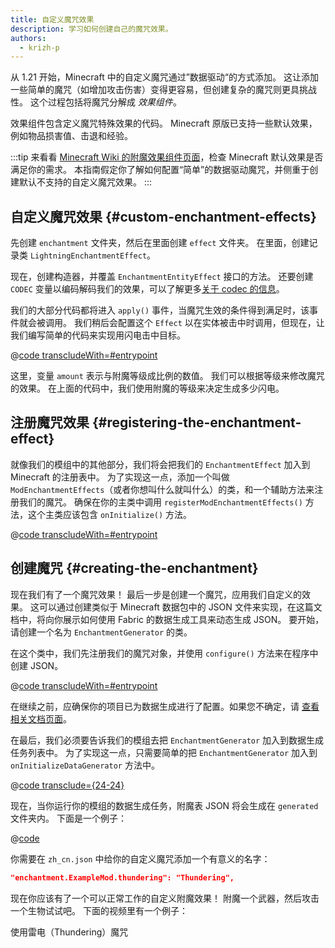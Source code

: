 ```yaml
---
title: 自定义魔咒效果
description: 学习如何创建自己的魔咒效果。
authors:
  - krizh-p
---
```


从 1.21 开始，Minecraft 中的自定义魔咒通过”数据驱动“的方式添加。 这让添加一些简单的魔咒（如增加攻击伤害）变得更容易，但创建复杂的魔咒则更具挑战性。 这个过程包括将魔咒分解成 _效果组件_。

效果组件包含定义魔咒特殊效果的代码。 Minecraft 原版已支持一些默认效果，例如物品损害值、击退和经验。

:::tip
来看看 [Minecraft Wiki 的附魔效果组件页面](https://zh.minecraft.wiki/w/%E9%AD%94%E5%92%92%E6%95%B0%E6%8D%AE%E6%A0%BC%E5%BC%8F#%E5%AE%9A%E4%B9%89)，检查 Minecraft 默认效果是否满足你的需求。 本指南假定你了解如何配置“简单”的数据驱动魔咒，并侧重于创建默认不支持的自定义魔咒效果。
:::

## 自定义魔咒效果 {#custom-enchantment-effects}

先创建 `enchantment` 文件夹，然后在里面创建 `effect` 文件夹。 在里面，创建记录类 `LightningEnchantmentEffect`。

现在，创建构造器，并覆盖 `EnchantmentEntityEffect` 接口的方法。 还要创建 `CODEC` 变量以编码解码我们的效果，可以了解更多[关于 codec 的信息](../codecs)。

我们的大部分代码都将进入 `apply()` 事件，当魔咒生效的条件得到满足时，该事件就会被调用。 我们稍后会配置这个 `Effect` 以在实体被击中时调用，但现在，让我们编写简单的代码来实现用闪电击中目标。

@[code transcludeWith=#entrypoint](@/reference/latest/src/main/java/com/example/docs/enchantment/effect/LightningEnchantmentEffect.java)

这里，变量 `amount` 表示与附魔等级成比例的数值。 我们可以根据等级来修改魔咒的效果。 在上面的代码中，我们使用附魔的等级来决定生成多少闪电。

## 注册魔咒效果 {#registering-the-enchantment-effect}

就像我们的模组中的其他部分，我们将会把我们的 `EnchantmentEffect` 加入到 Minecraft 的注册表中。 为了实现这一点，添加一个叫做 `ModEnchantmentEffects`（或者你想叫什么就叫什么）的类，和一个辅助方法来注册我们的魔咒。 确保在你的主类中调用 `registerModEnchantmentEffects()` 方法，这个主类应该包含 `onInitialize()` 方法。

@[code transcludeWith=#entrypoint](@/reference/latest/src/main/java/com/example/docs/enchantment/ModEnchantmentEffects.java)

## 创建魔咒 {#creating-the-enchantment}

现在我们有了一个魔咒效果！ 最后一步是创建一个魔咒，应用我们自定义的效果。 这可以通过创建类似于 Minecraft 数据包中的 JSON 文件来实现，在这篇文档中，将向你展示如何使用 Fabric 的数据生成工具来动态生成 JSON。 要开始，请创建一个名为 `EnchantmentGenerator` 的类。

在这个类中，我们先注册我们的魔咒对象，并使用 `configure()` 方法来在程序中创建 JSON。

@[code transcludeWith=#entrypoint](@/reference/latest/src/client/java/com/example/docs/datagen/EnchantmentGenerator.java)

在继续之前，应确保你的项目已为数据生成进行了配置。如果您不确定，请 [查看相关文档页面](../data-generation/setup)。

在最后，我们必须要告诉我们的模组去把 `EnchantmentGenerator` 加入到数据生成任务列表中。 为了实现这一点，只需要简单的把 `EnchantmentGenerator` 加入到 `onInitializeDataGenerator` 方法中。

@[code transclude={24-24}](@/reference/latest/src/client/java/com/example/docs/datagen/ExampleModDataGenerator.java)

现在，当你运行你的模组的数据生成任务，附魔表 JSON 将会生成在 `generated` 文件夹内。 下面是一个例子：

@[code](@/reference/latest/src/main/generated/data/example-mod/enchantment/thundering.json)

你需要在 `zh_cn.json` 中给你的自定义魔咒添加一个有意义的名字：

```json
"enchantment.ExampleMod.thundering": "Thundering",
```

现在你应该有了一个可以正常工作的自定义附魔效果！ 附魔一个武器，然后攻击一个生物试试吧。 下面的视频里有一个例子：

<VideoPlayer src="/assets/develop/enchantment-effects/thunder.webm">使用雷电（Thundering）魔咒</VideoPlayer>
